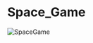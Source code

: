 # Space_Game
![SpaceGame](https://github.com/anasm20/Space_Game/assets/112882511/a39949b6-96fa-470e-b1b6-f9337b55bff2)

